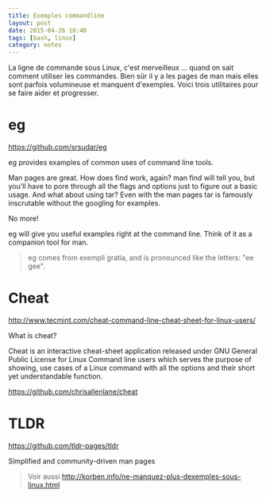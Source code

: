 ```yaml
---
title: Exemples commandline
layout: post
date: 2015-04-26 18:40
tags: [bash, linux]
category: notes
---
```


La ligne de commande sous Linux, c'est merveilleux ... quand on sait comment
utiliser les commandes. Bien sûr il y a les pages de man mais elles sont parfois
volumineuse et manquent d'exemples.
Voici trois utilitaires pour se faire aider et progresser.


# eg

https://github.com/srsudar/eg

eg provides examples of common uses of command line tools.

Man pages are great. How does find work, again? man find will tell you, but
you'll have to pore through all the flags and options just to figure out a
basic usage. And what about using tar? Even with the man pages tar is famously
inscrutable without the googling for examples.

No more!

eg will give you useful examples right at the command line. Think of it as a
companion tool for man.

>  eg comes from exempli gratia, and is pronounced like the letters: "ee gee".


# Cheat

http://www.tecmint.com/cheat-command-line-cheat-sheet-for-linux-users/

What is cheat?

Cheat is an interactive cheat-sheet application released under GNU General
Public License for Linux Command line users which serves the purpose of
showing, use cases of a Linux command with all the options and their short yet
understandable function.

https://github.com/chrisallenlane/cheat


# TLDR

https://github.com/tldr-pages/tldr
 
Simplified and community-driven man pages


> Voir aussi http://korben.info/ne-manquez-plus-dexemples-sous-linux.html


